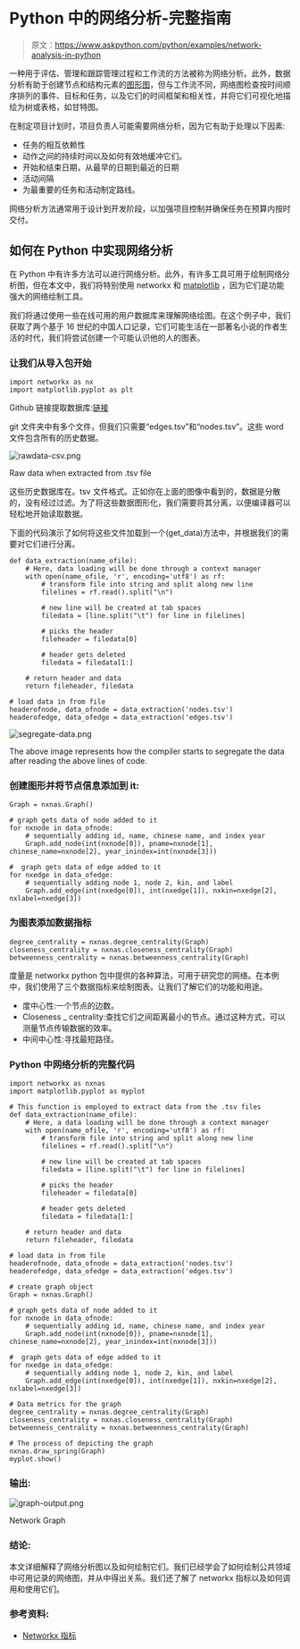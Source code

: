 # Python 中的网络分析-完整指南

> 原文：<https://www.askpython.com/python/examples/network-analysis-in-python>

一种用于评估、管理和跟踪管理过程和工作流的方法被称为网络分析。此外，数据分析有助于创建节点和结构元素的[图形图](https://www.askpython.com/python-modules/networkx-package)，但与工作流不同，网络图检查按时间顺序排列的事件、目标和任务，以及它们的时间框架和相关性，并将它们可视化地描绘为树或表格，如甘特图。

在制定项目计划时，项目负责人可能需要网络分析，因为它有助于处理以下因素:

*   任务的相互依赖性
*   动作之间的持续时间以及如何有效地缓冲它们。
*   开始和结束日期，从最早的日期到最近的日期
*   活动间隔
*   为最重要的任务和活动制定路线。

网络分析方法通常用于设计到开发阶段，以加强项目控制并确保任务在预算内按时交付。

## 如何在 Python 中实现网络分析

在 Python 中有许多方法可以进行网络分析。此外，有许多工具可用于绘制网络分析图，但在本文中，我们将特别使用 networkx 和 [matplotlib](https://www.askpython.com/python-modules/matplotlib/python-matplotlib) ，因为它们是功能强大的网络绘制工具。

我们将通过使用一些在线可用的用户数据库来理解网络绘图。在这个例子中，我们获取了两个基于 16 世纪的中国人口记录，它们可能生活在一部著名小说的作者生活的时代，我们将尝试创建一个可能认识他的人的图表。

### **让我们从导入包开始**

```
import networkx as nx
import matplotlib.pyplot as plt

```

Github 链接提取数据库:[链接](https://github.com/vierth/networkanalysis)

git 文件夹中有多个文件，但我们只需要“edges.tsv”和“nodes.tsv”。这些 word 文件包含所有的历史数据。

![rawdata-csv.png](img/f9c7a55e278af2aebc8371d677af8959.png)

Raw data when extracted from .tsv file

这些历史数据库在。tsv 文件格式。正如你在上面的图像中看到的，数据是分散的，没有经过过滤。为了将这些数据图形化，我们需要将其分离，以便编译器可以轻松地开始读取数据。

下面的代码演示了如何将这些文件加载到一个(get_data)方法中，并根据我们的需要对它们进行分离。

```
def data_extraction(name_ofile):
    # Here, data loading will be done through a context manager
    with open(name_ofile, 'r', encoding='utf8') as rf:
        # transform file into string and split along new line
        filelines = rf.read().split("\n")

        # new line will be created at tab spaces
        filedata = [line.split("\t") for line in filelines]

        # picks the header
        fileheader = filedata[0]

        # header gets deleted
        filedata = filedata[1:]

    # return header and data
    return fileheader, filedata

# load data in from file
headerofnode, data_ofnode = data_extraction('nodes.tsv')
headerofedge, data_ofedge = data_extraction('edges.tsv')

```

![segregate-data.png](img/8a4b0352a8abdb6c3482d94bfe774960.png)

The above image represents how the compiler starts to segregate the data after reading the above lines of code.

### **创建图形并将节点信息添加到** **it:**

```
Graph = nxnas.Graph()

# graph gets data of node added to it
for nxnode in data_ofnode:
    # sequentially adding id, name, chinese name, and index year
    Graph.add_node(int(nxnode[0]), pname=nxnode[1], chinese_name=nxnode[2], year_inindex=int(nxnode[3]))

#  graph gets data of edge added to it
for nxedge in data_ofedge:
    # sequentially adding node 1, node 2, kin, and label
    Graph.add_edge(int(nxedge[0]), int(nxedge[1]), nxkin=nxedge[2], nxlabel=nxedge[3])

```

### **为图表添加数据指标**

```
degree_centrality = nxnas.degree_centrality(Graph)
closeness_centrality = nxnas.closeness_centrality(Graph)
betweenness_centrality = nxnas.betweenness_centrality(Graph)

```

度量是 networkx python 包中提供的各种算法，可用于研究您的网络。在本例中，我们使用了三个数据指标来绘制图表。让我们了解它们的功能和用途。

*   度中心性:一个节点的边数。
*   Closeness _ centrality:查找它们之间距离最小的节点。通过这种方式，可以测量节点传输数据的效率。
*   中间中心性:寻找最短路径。

### **Python 中网络分析的完整代码**

```
import networkx as nxnas
import matplotlib.pyplot as myplot

# This function is employed to extract data from the .tsv files
def data_extraction(name_ofile):
    # Here, a data loading will be done through a context manager
    with open(name_ofile, 'r', encoding='utf8') as rf:
        # transform file into string and split along new line
        filelines = rf.read().split("\n")

        # new line will be created at tab spaces
        filedata = [line.split("\t") for line in filelines]

        # picks the header
        fileheader = filedata[0]

        # header gets deleted
        filedata = filedata[1:]

    # return header and data
    return fileheader, filedata

# load data in from file
headerofnode, data_ofnode = data_extraction('nodes.tsv')
headerofedge, data_ofedge = data_extraction('edges.tsv')

# create graph object
Graph = nxnas.Graph()

# graph gets data of node added to it
for nxnode in data_ofnode:
    # sequentially adding id, name, chinese name, and index year
    Graph.add_node(int(nxnode[0]), pname=nxnode[1], chinese_name=nxnode[2], year_inindex=int(nxnode[3]))

#  graph gets data of edge added to it
for nxedge in data_ofedge:
    # sequentially adding node 1, node 2, kin, and label
    Graph.add_edge(int(nxedge[0]), int(nxedge[1]), nxkin=nxedge[2], nxlabel=nxedge[3])

# Data metrics for the graph
degree_centrality = nxnas.degree_centrality(Graph)
closeness_centrality = nxnas.closeness_centrality(Graph)
betweenness_centrality = nxnas.betweenness_centrality(Graph)

# The process of depicting the graph
nxnas.draw_spring(Graph)
myplot.show()

```

### 输出:

![graph-output.png](img/23ca095b0fbd6ab8f914c6b9eac59897.png)

Network Graph

### 结论:

本文详细解释了网络分析图以及如何绘制它们。我们已经学会了如何绘制公共领域中可用记录的网络图，并从中得出关系。我们还了解了 networkx 指标以及如何调用和使用它们。

### 参考资料:

*   [Networkx 指标](https://networkx.org/documentation/stable/reference/algorithms/centrality.html)